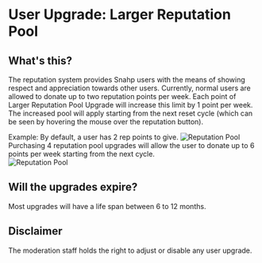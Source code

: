User Upgrade: Larger Reputation Pool
===

What's this?
---
The reputation system provides Snahp users with the means of showing
respect and appreciation towards other users. 
Currently, normal users are allowed to donate up to two reputation points per
week. Each point of Larger Reputation Pool Upgrade will increase this
limit by 1 point per week. The increased pool will apply starting from the next
reset cycle (which can be seen by hovering the mouse over the reputation button).

Example:
By default, a user  has 2 rep points to give.
<img src="https://i.imgur.com/PKOR3hm.png" alt="Reputation Pool"/><br>
Purchasing 4 reputation pool upgrades will allow the user to donate up to
6 points per week starting from the next cycle.  <br>
<img src="https://i.imgur.com/oRgIHjb.png" alt="Reputation Pool"/>

Will the upgrades expire?
---
Most upgrades will have a life span between 6 to 12 months.

Disclaimer
---
The moderation staff holds the right to adjust or disable any user upgrade.
